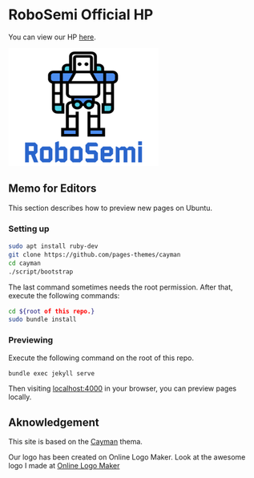 # RoboSemi Official HP
You can view our HP [here](https://robosemi.github.io/).


![robosemi_logo](figure/logo.png)

## Memo for Editors
This section describes how to preview new pages on Ubuntu.

### Setting up
```bash
sudo apt install ruby-dev
git clone https://github.com/pages-themes/cayman
cd cayman
./script/bootstrap
```
The last command sometimes needs the root permission.
After that, execute the following commands:
```bash
cd ${root of this repo.}
sudo bundle install
```

### Previewing
Execute the following command on the root of this repo.
```bash
bundle exec jekyll serve
```
Then visiting [localhost:4000](http://localhost:4000/) in your browser, you can preview pages locally.

## Aknowledgement
This site is based on the [Cayman](https://github.com/pages-themes/cayman) thema.

Our logo has been created on Online Logo Maker.
Look at the awesome logo I made at [Online Logo Maker](https://onlinelogomaker.com/)
